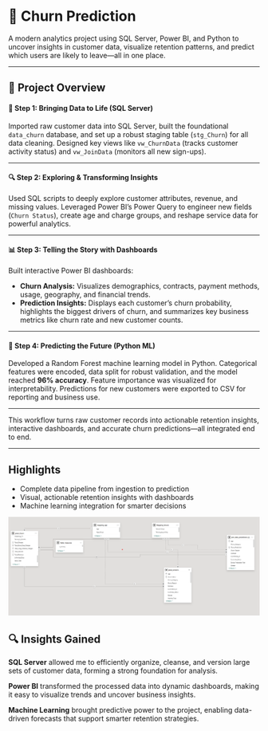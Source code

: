 # 🚀 Churn Prediction

A modern analytics project using SQL Server, Power BI, and Python to uncover insights in customer data, visualize retention patterns, and predict which users are likely to leave—all in one place.

---

## 🚀 Project Overview

#### 🏁 Step 1: Bringing Data to Life (SQL Server)

Imported raw customer data into SQL Server, built the foundational `data_churn` database, and set up a robust staging table (`stg_Churn`) for all data cleaning. Designed key views like `vw_ChurnData` (tracks customer activity status) and `vw_JoinData` (monitors all new sign-ups).

---

#### 🔍 Step 2: Exploring & Transforming Insights

Used SQL scripts to deeply explore customer attributes, revenue, and missing values. Leveraged Power BI’s Power Query to engineer new fields (`Churn Status`), create age and charge groups, and reshape service data for powerful analytics.

---

#### 📊 Step 3: Telling the Story with Dashboards

Built interactive Power BI dashboards:

- **Churn Analysis:** Visualizes demographics, contracts, payment methods, usage, geography, and financial trends.
- **Prediction Insights:** Displays each customer’s churn probability, highlights the biggest drivers of churn, and summarizes key business metrics like churn rate and new customer counts.

---

#### 🤖 Step 4: Predicting the Future (Python ML)

Developed a Random Forest machine learning model in Python. Categorical features were encoded, data split for robust validation, and the model reached **96% accuracy**. Feature importance was visualized for interpretability. Predictions for new customers were exported to CSV for reporting and business use.

---

This workflow turns raw customer records into actionable retention insights, interactive dashboards, and accurate churn predictions—all integrated end to end.

---

## Highlights

- Complete data pipeline from ingestion to prediction
- Visual, actionable retention insights with dashboards
- Machine learning integration for smarter decisions

![Data Model](Data_model.png)

## 🔍 Insights Gained

**SQL Server** allowed me to efficiently organize, cleanse, and version large sets of customer data, forming a strong foundation for analysis.

**Power BI** transformed the processed data into dynamic dashboards, making it easy to visualize trends and uncover business insights.

**Machine Learning** brought predictive power to the project, enabling data-driven forecasts that support smarter retention strategies.

